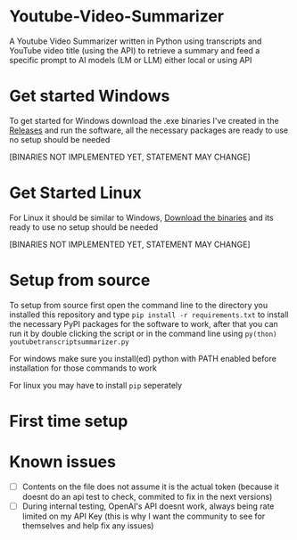 # Youtube-Video-Summarizer
A Youtube Video Summarizer written in Python using transcripts and YouTube video title (using the API) to retrieve a summary and feed a specific prompt to AI models (LM or LLM) either local or using API
# Get started Windows
To get started for Windows download the .exe binaries I've created in the [Releases](https://github.com/GorujoCY/Youtube-Video-Summarizer/releases) and run the software, all the necessary packages are ready to use no setup should be needed

[BINARIES NOT IMPLEMENTED YET, STATEMENT MAY CHANGE]
# Get Started Linux
For Linux it should be similar to Windows, [Download the binaries](https://github.com/GorujoCY/Youtube-Video-Summarizer/releases) and its ready to use no setup should be needed

[BINARIES NOT IMPLEMENTED YET, STATEMENT MAY CHANGE]
# Setup from source
To setup from source first open the command line to the directory you installed this repository and type `pip install -r requirements.txt` to install the necessary PyPI packages for the software to work, after that you can run it by double clicking the script or in the command line using `py(thon) youtubetranscriptsummarizer.py` 

For windows make sure you install(ed) python with PATH enabled before installation for those commands to work

For linux you may have to install `pip` seperately
# First time setup

# Known issues
- [ ] Contents on the file does not assume it is the actual token (because it doesnt do an api test to check, commited to fix in the next versions)
- [ ] During internal testing, OpenAI's API doesnt work, always being rate limited on my API Key (this is why I want the community to see for themselves and help fix any issues)
